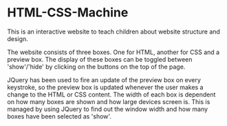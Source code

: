 # HTML-CSS-Machine

This is an interactive website to teach children about website structure and design.

The website consists of three boxes. One for HTML, another for CSS and a preview box. The display of these boxes can be toggled between 'show'/'hide' by clicking on the buttons on the top of the page. 

JQuery has been used to fire an update of the preview box on every keystroke, so the preview box is updated whenever the user makes a change to the HTML or CSS content. 
The width of each box is dependent on how many boxes are shown and how large devices screen is. This is managed by using JQuery to find out the window width and how many boxes have been selected as 'show'. 
